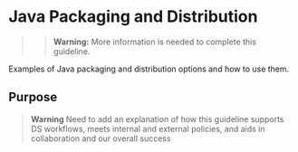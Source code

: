 # Java Packaging and Distribution

> > **Warning:** More information is needed to complete this guideline.

Examples of Java packaging and distribution options and how to use them.

## Purpose

> **Warning** Need to add an explanation of how this guideline supports DS workflows, meets internal and external
> policies, and aids in collaboration and our overall success
